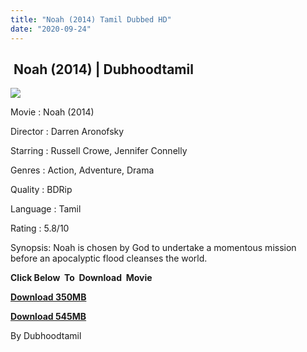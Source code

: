 ```yaml
---
title: "Noah (2014) Tamil Dubbed HD"
date: "2020-09-24"
---
```


##  Noah (2014) | Dubhoodtamil

[![](https://1.bp.blogspot.com/-VsjSVmes7mg/X2wioqRrqLI/AAAAAAAAChQ/f5_SN-RdDg84cAN3aZLanyrOGJ44UAVugCNcBGAsYHQ/w328-h485/6a6d741009775988d8ea588eb38f897a.jpg)](https://1.bp.blogspot.com/-VsjSVmes7mg/X2wioqRrqLI/AAAAAAAAChQ/f5_SN-RdDg84cAN3aZLanyrOGJ44UAVugCNcBGAsYHQ/s1500/6a6d741009775988d8ea588eb38f897a.jpg)

Movie : Noah (2014) 

Director : Darren Aronofsky 

Starring : Russell Crowe, Jennifer Connelly 

Genres : Action, Adventure, Drama 

Quality : BDRip 

Language : Tamil 

Rating : 5.8/10 

Synopsis: Noah is chosen by God to undertake a momentous mission before an apocalyptic flood cleanses the world.

**Click Below  To  Download  Movie**

**[Download 350MB](https://oncehelp.com/Noah-1)**

**[Download 545MB](https://oncehelp.com/Noah-2)**

By Dubhoodtamil
